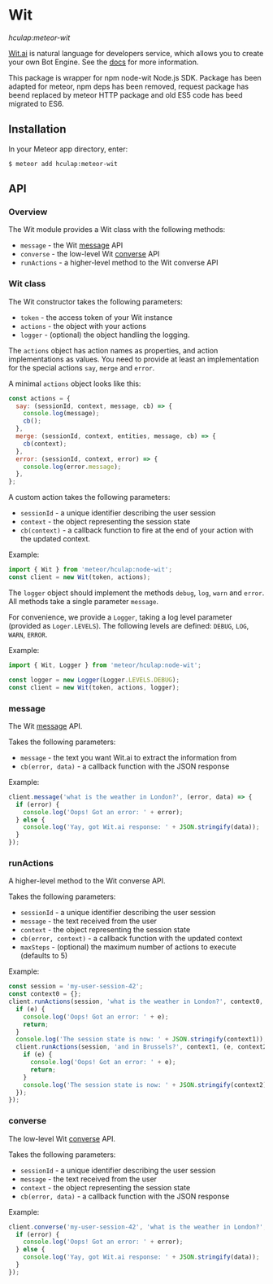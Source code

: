 Wit
=========================

*hculap:meteor-wit*

[Wit.ai](https://wit.ai) is natural language for developers service, which allows you to create your own Bot Engine. See the [docs](https://wit.ai/docs) for more information.

This package is wrapper for npm node-wit Node.js SDK. Package has been adapted for meteor, npm deps has been removed,
request package has beend replaced by meteor HTTP package and old ES5 code has beed migrated to ES6.

## Installation

In your Meteor app directory, enter:

```
$ meteor add hculap:meteor-wit
```


## API

### Overview

The Wit module provides a Wit class with the following methods:
* `message` - the Wit [message](https://wit.ai/docs/http/20160330#get-intent-via-text-link) API
* `converse` - the low-level Wit [converse](https://wit.ai/docs/http/20160330#converse-link) API
* `runActions` - a higher-level method to the Wit converse API

### Wit class

The Wit constructor takes the following parameters:
* `token` - the access token of your Wit instance
* `actions` - the object with your actions
* `logger` - (optional) the object handling the logging.

The `actions` object has action names as properties, and action implementations as values.
You need to provide at least an implementation for the special actions `say`, `merge` and `error`.

A minimal `actions` object looks like this:
```js
const actions = {
  say: (sessionId, context, message, cb) => {
    console.log(message);
    cb();
  },
  merge: (sessionId, context, entities, message, cb) => {
    cb(context);
  },
  error: (sessionId, context, error) => {
    console.log(error.message);
  },
};
```

A custom action takes the following parameters:
* `sessionId` - a unique identifier describing the user session
* `context` - the object representing the session state
* `cb(context)` - a callback function to fire at the end of your action with the updated context.

Example:
```js
import { Wit } from 'meteor/hculap:node-wit';
const client = new Wit(token, actions);
```

The `logger` object should implement the methods `debug`, `log`, `warn` and `error`.
All methods take a single parameter `message`.

For convenience, we provide a `Logger`, taking a log level parameter (provided as `Loger.LEVELS`).
The following levels are defined: `DEBUG`, `LOG`, `WARN`, `ERROR`.

Example:
```js
import { Wit, Logger } from 'meteor/hculap:node-wit';

const logger = new Logger(Logger.LEVELS.DEBUG);
const client = new Wit(token, actions, logger);
```

### message

The Wit [message](https://wit.ai/docs/http/20160330#get-intent-via-text-link) API.

Takes the following parameters:
* `message` - the text you want Wit.ai to extract the information from
* `cb(error, data)` - a callback function with the JSON response

Example:
```js
client.message('what is the weather in London?', (error, data) => {
  if (error) {
    console.log('Oops! Got an error: ' + error);
  } else {
    console.log('Yay, got Wit.ai response: ' + JSON.stringify(data));
  }
});
```

### runActions

A higher-level method to the Wit converse API.

Takes the following parameters:
* `sessionId` - a unique identifier describing the user session
* `message` - the text received from the user
* `context` - the object representing the session state
* `cb(error, context)` - a callback function with the updated context
* `maxSteps` - (optional) the maximum number of actions to execute (defaults to 5)

Example:
```js
const session = 'my-user-session-42';
const context0 = {};
client.runActions(session, 'what is the weather in London?', context0, (e, context1) => {
  if (e) {
    console.log('Oops! Got an error: ' + e);
    return;
  }
  console.log('The session state is now: ' + JSON.stringify(context1));
  client.runActions(session, 'and in Brussels?', context1, (e, context2) => {
    if (e) {
      console.log('Oops! Got an error: ' + e);
      return;
    }
    console.log('The session state is now: ' + JSON.stringify(context2));
  });
});
```

### converse

The low-level Wit [converse](https://wit.ai/docs/http/20160330#converse-link) API.

Takes the following parameters:
* `sessionId` - a unique identifier describing the user session
* `message` - the text received from the user
* `context` - the object representing the session state
* `cb(error, data)` - a callback function with the JSON response

Example:
```js
client.converse('my-user-session-42', 'what is the weather in London?', {}, (error, data) => {
  if (error) {
    console.log('Oops! Got an error: ' + error);
  } else {
    console.log('Yay, got Wit.ai response: ' + JSON.stringify(data));
  }
});
```


